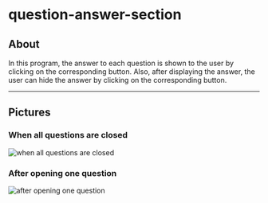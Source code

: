 # question-answer-section
## About
In this program, the answer to each question is shown to the user by clicking on the corresponding button. Also, after displaying the answer, the user can hide the answer by clicking on the corresponding button.
***
## Pictures
### When all questions are closed
![when all questions are closed](https://github.com/arimoa/question-answer-section/assets/134084996/486ab82a-477e-4ccf-a9db-bb2c250cbef8)

### After opening one question
![after opening one question](https://github.com/arimoa/question-answer-section/assets/134084996/a949e51d-5d8b-43d6-89be-bd2755f1779b)


